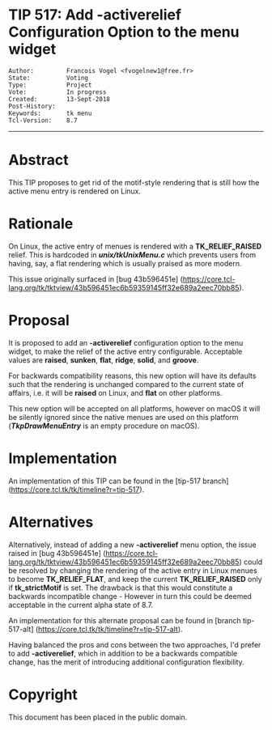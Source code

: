 # TIP 517: Add -activerelief Configuration Option to the menu widget
	Author:         Francois Vogel <fvogelnew1@free.fr>
	State:          Voting
	Type:           Project
	Vote:           In progress
	Created:        13-Sept-2018
	Post-History:
	Keywords:       tk menu
	Tcl-Version:    8.7
-----

# Abstract

This TIP proposes to get rid of the motif-style rendering that is still how the active menu entry is rendered on Linux.

# Rationale

On Linux, the active entry of menues is rendered with a **TK\_RELIEF\_RAISED** relief. This is hardcoded in ***unix/tkUnixMenu.c*** which prevents users from having, say, a flat rendering which is usually praised as more modern.

This issue originally surfaced in [bug 43b596451e] (https://core.tcl-lang.org/tk/tktview/43b596451ec6b59359145ff32e689a2eec70bb85).

# Proposal

It is proposed to add an **-activerelief** configuration option to the menu widget, to make the relief of the active entry configurable. Acceptable values are **raised**, **sunken**, **flat**, **ridge**, **solid**, and **groove**. 

For backwards compatibility reasons, this new option will have its defaults such that the rendering is unchanged compared to the current state of affairs, i.e. it will be **raised** on Linux, and **flat** on other platforms.

This new option will be accepted on all platforms, however on macOS it will be silently ignored since the native menues are used on this platform (***TkpDrawMenuEntry*** is an empty procedure on macOS).

# Implementation

An implementation of this TIP can be found in the [tip-517 branch]
(https://core.tcl.tk/tk/timeline?r=tip-517).

# Alternatives

Alternatively, instead of adding a new **-activerelief** menu option, the issue raised in [bug 43b596451e] (https://core.tcl-lang.org/tk/tktview/43b596451ec6b59359145ff32e689a2eec70bb85) could be resolved by changing the rendering of the active entry in Linux menues to become **TK\_RELIEF\_FLAT**, and keep the current **TK\_RELIEF\_RAISED** only if **tk\_strictMotif** is set. The drawback is that this would constitute a backwards incompatible change - However in turn this could be deemed acceptable in the current alpha state of 8.7.

An implementation for this alternate proposal can be found in [branch tip-517-alt] (https://core.tcl.tk/tk/timeline?r=tip-517-alt).

Having balanced the pros and cons between the two approaches, I'd prefer to add **-activerelief**, which in addition to be a backwards compatible change, has the merit of introducing additional configuration flexibility.

# Copyright

This document has been placed in the public domain.

